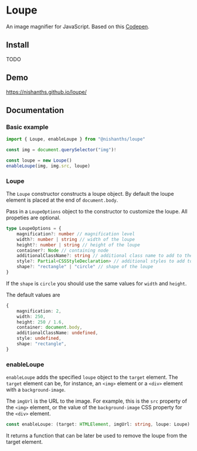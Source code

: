 # Loupe

An image magnifier for JavaScript. Based on this [Codepen](https://codepen.io/pixelacorn/pen/eNObea).

## Install

TODO

## Demo

https://nishanths.github.io/loupe/

## Documentation

### Basic example

```typescript
import { Loupe, enableLoupe } from "@nishanths/loupe"

const img = document.querySelector("img")!

const loupe = new Loupe()
enableLoupe(img, img.src, loupe)
```

### Loupe

The `Loupe` constructor constructs a loupe object. By default the loupe element
is placed at the end of `document.body`.

Pass in a `LoupeOptions` object to the constructor to customize the loupe. All propeties are optional.

```typescript
type LoupeOptions = {
	magnification?: number // magnification level
	width?: number | string // width of the loupe
	height?: number | string // height of the loupe
	container?: Node // containing node
	additionalClassName?: string // additional class name to add to the loupe element
	style?: Partial<CSSStyleDeclaration> // additional styles to add to the loupe element
	shape?: "rectangle" | "circle" // shape of the loupe
}
```

If the `shape` is `circle` you should use the same values for `width` and `height`.

The default values are

```typescript
{
	magnification: 2,
	width: 250,
	height: 250 / 1.6,
	container: document.body,
	additionalClassName: undefined,
	style: undefined,
	shape: "rectangle",
}
```

### enableLoupe

`enableLoupe` adds the specified `loupe` object to the `target` element. The `target`
element can be, for instance, an `<img>` element or a `<div>` element with a
`background-image`.

The `imgUrl` is the URL to the image. For example, this is the `src` property
of the `<img>` element, or the value of the `background-image` CSS property for
the `<div>` element.

```typescript
const enableLoupe: (target: HTMLElement, imgUrl: string, loupe: Loupe) => () => void;
```

It returns a function that can be later be used to remove the loupe from the target
element.

